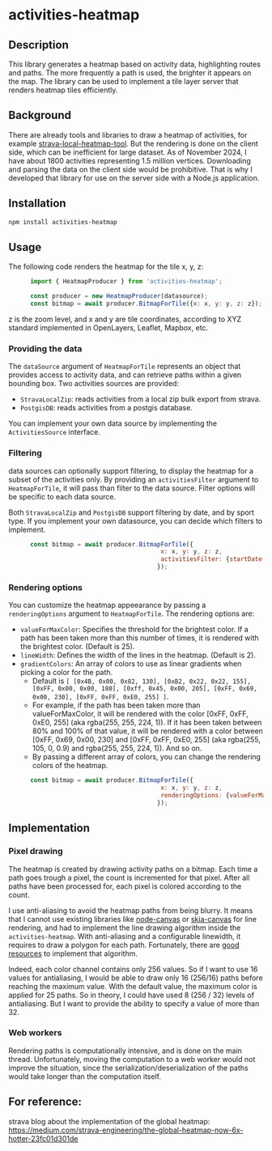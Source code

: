 # activities-heatmap

## Description

This library generates a heatmap based on activity data, highlighting routes
and paths. The more frequently a path is used, the brighter it appears on the
map. The library can be used to implement a tile layer server that renders
heatmap tiles efficiently.

## Background

There are already tools and libraries to draw a heatmap of activities, for
example
[strava-local-heatmap-tool](https://github.com/roboes/strava-local-heatmap-tool).
But  the rendering is done on the client side, which can be inefficient for
large dataset. As of November 2024, I have about 1800 activities representing
1.5 million vertices. Downloading and parsing the data on the client side would
be prohibitive. That is why I developed that library for use on the server side
with a Node.js application.

## Installation
```bash
npm install activities-heatmap
```


## Usage

The following code renders the heatmap for the tile x, y, z:
```javascript
      import { HeatmapProducer } from 'activities-heatmap';

      const producer = new HeatmapProducer(datasource);
      const bitmap = await producer.BitmapForTile({x: x, y: y, z: z});
```
z is the zoom level, and x and y are tile coordinates, according to XYZ
standard implemented in OpenLayers, Leaflet, Mapbox, etc.

### Providing the data
The `dataSource` argument of `HeatmapForTile` represents an object that
provides access to activity data, and can retrieve paths within a given
bounding box. Two activities sources are provided:
- `StravaLocalZip`: reads activities from a local zip bulk export from strava.
- `PostgisDB`: reads activities from a postgis database.

You can implement your own data source by implementing the `ActivitiesSource`
interface.

### Filtering
data sources can optionally support filtering, to display the heatmap for a
subset of the activities only. By providing an `activitiesFilter` argument to
`HeatmapForTile`, it will pass than filter to the data source. Filter options
will be specific to each data source.

Both `StravaLocalZip` and `PostgisDB` support filtering by date, and by sport type.
If you implement your own datasource, you can decide which filters to
implement.

```javascript
      const bitmap = await producer.BitmapForTile({
                                          x: x, y: y, z: z,
                                          activitiesFilter: {startDate: '2020-01-01', endDate: '2020-12-31'}
                                         });
```


### Rendering options
You can customize the heatmap appeearance by passing a `renderingOptions` argument to `HeatmapForTile`.
The rendering options are:
- `valueForMaxColor`: Specifies the threshold for the brightest color. If a path has been taken more than this number of times, it is rendered with the brightest color. (Default is 25).
- `lineWidth`: Defines the width of the lines in the heatmap. (Default is 2).
- `gradientColors`: An array of colors to use as linear gradients when picking a color for the path.
  - Default is ```[ [0x4B, 0x00, 0x82, 130], [0xB2, 0x22, 0x22, 155], [0xFF, 0x00, 0x00, 180], [0xff, 0x45, 0x00, 205], [0xFF, 0x69, 0x00, 230], [0xFF, 0xFF, 0xE0, 255] ]```. 
  - For example, if the path has been taken more than valueForMaxColor, it will be rendered with the color [0xFF, 0xFF, 0xE0, 255] (aka rgba(255, 255, 224, 1)). If it has been taken between 80% and 100% of that value, it will be rendered with a color between [0xFF, 0x69, 0x00, 230] and [0xFF, 0xFF, 0xE0, 255] (aka rgba(255, 105, 0, 0.9) and rgba(255, 255, 224, 1)). And so on. 
  - By passing a different array of colors, you can change the rendering colors of the heatmap.

```javascript
      const bitmap = await producer.BitmapForTile({
                                          x: x, y: y, z: z,
                                          renderingOptions: {valueForMaxColor: 50, lineWidth: 3}
                                         });
```



## Implementation

### Pixel drawing
The heatmap is created by drawing activity paths on a bitmap. Each time a path
goes trough a pixel, the count is incremented for that pixel. After all paths
have been processed for, each pixel is colored according to the count.

I use anti-aliasing to avoid the heatmap paths from being blurry. It means that
I cannot use existing libraries like
[node-canvas](https://github.com/Automattic/node-canvas) or
[skia-canvas](https://github.com/samizdatco/skia-canvas) for line rendering,
and had to implement the line drawing algorithm inside the
```activities-heatmap```. With anti-aliasing and a configurable linewidth, it
requires to draw a polygon for each path. Fortunately, there are 
[good](https://gabormakesgames.com/blog_polygons_antialias.html)
[resources](https://bucior.com/antialising-polygon-edges-for-scanline-rendering/)
to implement that algorithm.

Indeed, each color channel contains only 256 values. So if I want to use 16
values for antialiasing, I would be able to draw only 16 (256/16) paths before
reaching the maximum value. With the default value, the maximum color is
applied for 25 paths. So in theory, I could have used 8 (256 / 32) levels of
antialiasing. But I want to provide the ability to specify a value of more than
32.

### Web workers
Rendering paths is computationally intensive, and is done on the main thread.
Unfortunately, moving the computation to a web worker would not improve the
situation, since the serialization/deserialization of the paths would take
longer than the computation itself.

## For reference:
strava blog about the implementation of the global heatmap:
https://medium.com/strava-engineering/the-global-heatmap-now-6x-hotter-23fc01d301de
